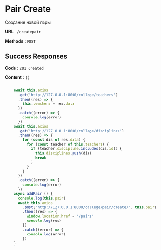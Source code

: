 # Pair Create 

Создание новой пары

**URL** : `/createpair`

**Methods** : `POST`

## Success Responses

**Code** : `201 Created`

**Content** : `{}`

```javascript

    await this.axios
      .get('http://127.0.0.1:8000/college/teachers')
      .then((res) => {
        this.teachers = res.data
      })
      .catch((error) => {
        console.log(error)
      })
    await this.axios
      .get('http://127.0.0.1:8000/college/disciplines')
      .then((res) => {
        for (const dis of res.data) {
          for (const teacher of this.teachers) {
            if (teacher.discipline.includes(dis.id)) {
              this.disciplines.push(dis)
              break
            }
          }
        }
      })
      .catch((error) => {
        console.log(error)
      })
    async addPair () {
      console.log(this.pair)
      await this.axios
        .post('http://127.0.0.1:8000/college/pair/create/', this.pair)
        .then((res) => {
          window.location.href = '/pairs'
          console.log(res)
        })
        .catch((error) => {
          console.log(error)
        })
    }
```